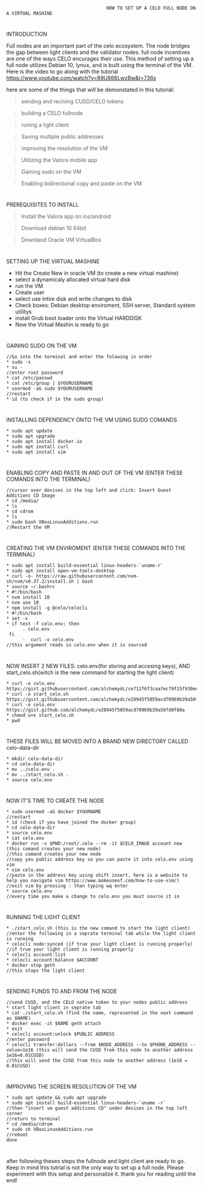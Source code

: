                                          HOW TO SET UP A CELO FULL NODE ON A VIRTUAL MASHINE
#

   INTRODUCTION
                                           
  Full nodes are an important part of the celo ecosystem. The node bridges the gap between light clients and the validator nodes. full node incentives are one of the ways CELO encurages their use. This method of setting up a full node utilizes Debian 10, lynux, and is built using the terminal of the VM. Here is the video to go along with the tutorial https://www.youtube.com/watch?v=89U866LwzBw&t=736s
  
  here are some of the things that will be demonstated in this tutorial:
  
  >sending and reciving CUSD/CELO tokens 
  
  >building a CELO fullnode 
  
  >runing a light client 
  
  >Saving multiple public addresses 
  
  >improving the resolution of the VM
  
  >Utilizing the Valora mobile app 
  
  >Gaining sudo on the VM
  
  >Enabling bidirectional copy and paste on the VM 
 
#
   PREREQUISITES TO INSTALL
                 
>Install the Valora app on ios/android

>Download debian 10 64bit 

>Downlaod Oracle VM VirtualBox
#
   SETTING UP THE VIRTUAL MASHINE
              
* Hit the Create New in oracle VM (to create a new virtual mashine) 
* select a dynamicaly allocated virtual hard disk
* run the VM
* Create user 
* select use intire disk and write changes to disk
* Check boxes: Debian desktop enviroment, SSH server, Standard system utilitys 
* install Grub boot loader onto the Virtual HARDDISK
* Now the Virtual Mashin is ready to go 
#

   GAINING SUDO ON THE VM
    
    //Go into the terminal and enter the folowing in order  
    * sudo -s
    * su - 
    //enter root password
    * cat /etc/passwd
    * cat /etc/group | $YOURUSERNAME
    * usermod -aG sudo $YOURUSERNAME
    //restart
    * id (to check if in the sudo group)
#
   INSTALLING DEPENDENCY ONTO THE VM USING SUDO COMANDS
   
    * sudo apt update
    * sudo apt upgrade
    * sudo apt install docker.io
    * sudo apt install curl
    * sudo apt install vim             
#           
   ENABLING COPY AND PASTE IN AND OUT OF THE VM (ENTER THESE COMANDS INTO THE TERMINAL)
           
    //cursor over devises in the top left and click: Insert Guest Additions CD Image 
    * cd /media/
    * ls
    * cd cdrom
    * ls
    * sudo bash VBoxLinuxAdditions.run
    //Restart the VM
#
   CREATING THE VM ENVIROMENT (ENTER THESE COMANDS INTO THE TERMINAL)
 
    * sudo apt install build-essential linux-headers-`uname-r`
    * sudo apt install open-vm-tools-desktop
    * curl -o- https://raw.githubusercontent.com/nvm-sh/nvm/v0.37.2/install.sh | bash
    * source ~/.bashrc
    * #!/bin/bash
    * nvm install 10
    * nvm use 10
    * npm install -g @celo/celocli
    * #!/bin/bash
    * set -x
    * if test -f celo.env; then
          . celo.env
     fi
          -  curl -o celo.env  
    //this argument reads in celo.env when it is sourced  
 #
   NOW INSERT 2 NEW FILES: celo.env(for storing and accesing keys), AND start_celo.sh(witch is the new command for starting the light client)
        
    * curl -o celo.env https://gist.githubusercontent.com/alchemydc/ce712f6f3caa7ec79f15f930ed5904ed/raw/385c65b1d3f760854258bfd6dd8cbd135710b78f/celo.env 
    * curl -o start_celo.sh https://gist.githubusercontent.com/alchemydc/e28945f5059acd70969b39a50fd0f80a/raw/0d15cceb89ea86ca46df94441c06ecd88a4e6635/start_celo.sh
    * curl -o celo.env https://gist.github.com/alchemydc/e28945f5059acd70969b39a50fd0f80a
    * chmod u+x start_celo.sh
    * pwd
 #
   THESE FILES WILL BE MOVED INTO A BRAND NEW DIRECTORY CALLED celo-data-dir
  
    * mkdir celo-data-dir
    * cd celo-data-dir
    * mv ../celo.env . 
    * mv ../start_celo.sh .
    * source celo.env 
 #
   NOW IT'S TIME TO CREATE THE NODE
      
    * sudo usermod -aG docker $YOURNAME
    //restart
    * id (check if you have joined the docker group)
    * cd celo-data-dir
    * source celo.env
    * cat celo.env
    * docker run -v $PWD:/root/.celo --rm -it $CELO_IMAGE account new (this comand creates your new node)
    //this comand creates your new node
    //copy you public address key so you can paste it into celo.env using vim
    * vim celo.env
    //paste in the address key using shift insert, here is a website to help you navigate vim https://www.makeuseof.com/how-to-use-vim/)
    //exit vim by pressing : than typing wq enter 
    * source celo.env 
    //every time you make a change to celo.env you must source it in
 # 
   RUNNING THE LIGHT CLIENT
    
    * ./start_celo.sh (this is the new comand to start the light client)
    //enter the following in a seprate terminal tab while the light client is running
    * celocli node:synced (if true your light client is running properly)
    //if true your light client is running properly
    * celocli account:list 
    * celocli account:balance $ACCOUNT
    * docker stop geth
    //this stops the light client  
#
   SENDING FUNDS TO AND FROM THE NODE
   
    //send CUSD, and the CELO native token to your nodes public address 
    * start light client in seprate tab 
    * cat ./start_celo.sh (find the name, represented in the next command as $NAME)
    * docker exec -it $NAME geth attach
    * exit
    * celocli account:unlock $PUBLIC ADDRESS
    //enter password 
    * celocli transfer:dollars --from $NODE_ADDRESS --to $PHONE_ADDRESS --value=1e16 (this will send the CUSD from this node to another address 1e16=0.01CUSD) 
    //this will send the CUSD from this node to another address (1e16 = 0.01CUSD)
#
   IMPROVING THE SCREEN RESOLUTION OF THE VM
   
    * sudo apt update && sudo apt upgrade
    * sudo apt install build-essential linux-headers-`uname -r`
    //then "insert vm guest additions CD" under devises in the top left corner 
    //return to terminal
    * cd /media/cdrom
    * sudo sh VBoxLinuxAdditions.run
    //reboot
    done
#




 


             

              
             







  






after following theses steps the fullnode and light client are ready to go. Keep in mind this tutrial is not the only way to set up a full node. Please experiment with this setup and personalize it. thank you for reading until the end!  
